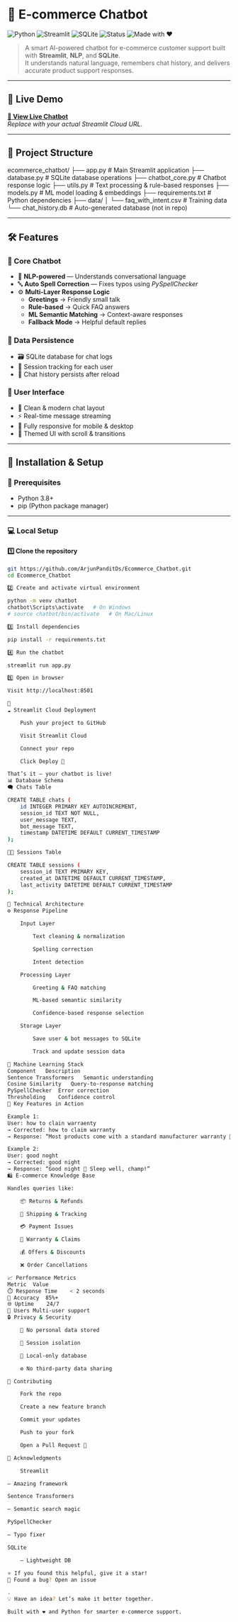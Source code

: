 # 🤖 E-commerce Chatbot  

![Python](https://img.shields.io/badge/Python-3.8+-blue?logo=python)
![Streamlit](https://img.shields.io/badge/Streamlit-App-red?logo=streamlit)
![SQLite](https://img.shields.io/badge/Database-SQLite-green?logo=sqlite)
![Status](https://img.shields.io/badge/Status-Active-brightgreen)
![Made with ❤️](https://img.shields.io/badge/Made%20with-%E2%9D%A4-red)

> A smart AI-powered chatbot for e-commerce customer support built with **Streamlit**, **NLP**, and **SQLite**.  
> It understands natural language, remembers chat history, and delivers accurate product support responses.  

---

## 🚀 Live Demo  
**[🔗 View Live Chatbot](chatbot3212227.streamlit.app/)**  
_Replace with your actual Streamlit Cloud URL._

---

## 📁 Project Structure

ecommerce_chatbot/
├── app.py # Main Streamlit application
├── database.py # SQLite database operations
├── chatbot_core.py # Chatbot response logic
├── utils.py # Text processing & rule-based responses
├── models.py # ML model loading & embeddings
├── requirements.txt # Python dependencies
├── data/
│ └── faq_with_intent.csv # Training data
└── chat_history.db # Auto-generated database (not in repo)


---

## 🛠️ Features  

### 🤖 Core Chatbot
- 🧠 **NLP-powered** — Understands conversational language  
- 🔤 **Auto Spell Correction** — Fixes typos using *PySpellChecker*  
- ⚙️ **Multi-Layer Response Logic**
  - **Greetings** → Friendly small talk  
  - **Rule-based** → Quick FAQ answers  
  - **ML Semantic Matching** → Context-aware responses  
  - **Fallback Mode** → Helpful default replies  

### 💾 Data Persistence  
- 🗃️ SQLite database for chat logs  
- 🧩 Session tracking for each user  
- 🔄 Chat history persists after reload  

### 🎨 User Interface  
- 💬 Clean & modern chat layout  
- ⚡ Real-time message streaming  
- 📱 Fully responsive for mobile & desktop  
- 🎨 Themed UI with scroll & transitions  

---

## 🔧 Installation & Setup  

### 🧰 Prerequisites
- Python 3.8+  
- pip (Python package manager)

---

### 💻 Local Setup  

#### 1️⃣ Clone the repository
```bash
git https://github.com/ArjunPanditDs/Ecommerce_Chatbot.git
cd Ecommerce_Chatbot

2️⃣ Create and activate virtual environment

python -m venv chatbot
chatbot\Scripts\activate   # On Windows
# source chatbot/bin/activate   # On Mac/Linux

3️⃣ Install dependencies

pip install -r requirements.txt

4️⃣ Run the chatbot

streamlit run app.py

5️⃣ Open in browser

Visit http://localhost:8501

🎉
☁️ Streamlit Cloud Deployment

    Push your project to GitHub

    Visit Streamlit Cloud

    Connect your repo

    Click Deploy 🚀

That’s it — your chatbot is live!
📊 Database Schema
🗨️ Chats Table

CREATE TABLE chats (
    id INTEGER PRIMARY KEY AUTOINCREMENT,
    session_id TEXT NOT NULL,
    user_message TEXT,
    bot_message TEXT,
    timestamp DATETIME DEFAULT CURRENT_TIMESTAMP
);

🧑‍💻 Sessions Table

CREATE TABLE sessions (
    session_id TEXT PRIMARY KEY,
    created_at DATETIME DEFAULT CURRENT_TIMESTAMP,
    last_activity DATETIME DEFAULT CURRENT_TIMESTAMP
);

🧠 Technical Architecture
⚙️ Response Pipeline

    Input Layer

        Text cleaning & normalization

        Spelling correction

        Intent detection

    Processing Layer

        Greeting & FAQ matching

        ML-based semantic similarity

        Confidence-based response selection

    Storage Layer

        Save user & bot messages to SQLite

        Track and update session data

🧬 Machine Learning Stack
Component	Description
Sentence Transformers	Semantic understanding
Cosine Similarity	Query-to-response matching
PySpellChecker	Error correction
Thresholding	Confidence control
🌟 Key Features in Action

Example 1:
User: how to clain warraenty
→ Corrected: how to claim warranty
→ Response: “Most products come with a standard manufacturer warranty 🧾...”

Example 2:
User: good noght
→ Corrected: good night
→ Response: “Good night 🌙 Sleep well, champ!”
🛍️ E-commerce Knowledge Base

Handles queries like:

    📦 Returns & Refunds

    🚚 Shipping & Tracking

    💳 Payment Issues

    🧾 Warranty & Claims

    💰 Offers & Discounts

    ❌ Order Cancellations

📈 Performance Metrics
Metric	Value
⏱️ Response Time	< 2 seconds
🎯 Accuracy	85%+
🌐 Uptime	24/7
🧍 Users	Multi-user support
🔒 Privacy & Security

    🚫 No personal data stored

    🔐 Session isolation

    💾 Local-only database

    ⚙️ No third-party data sharing

🤝 Contributing

    Fork the repo

    Create a new feature branch

    Commit your updates

    Push to your fork

    Open a Pull Request 🚀

🙏 Acknowledgments

    Streamlit

— Amazing framework

Sentence Transformers

— Semantic search magic

PySpellChecker

— Typo fixer

SQLite

    — Lightweight DB

⭐ If you found this helpful, give it a star!
🐛 Found a bug? Open an issue

.
💡 Have an idea? Let’s make it better together.

Built with ❤️ and Python for smarter e-commerce support.